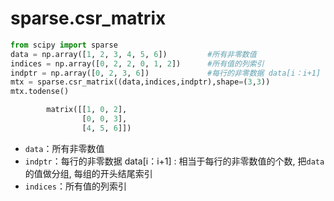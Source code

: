 # sparse.csr_matrix

```python
from scipy import sparse
data = np.array([1, 2, 3, 4, 5, 6])         #所有非零数值
indices = np.array([0, 2, 2, 0, 1, 2])      #所有值的列索引
indptr = np.array([0, 2, 3, 6])             #每行的非零数据 data[i：i+1]
mtx = sparse.csr_matrix((data,indices,indptr),shape=(3,3))
mtx.todense()
```

```python
        matrix([[1, 0, 2],
                [0, 0, 3],
                [4, 5, 6]])
```

- `data`：所有非零数值
- `indptr`：每行的非零数据 data[i：i+1] : 相当于每行的非零数值的个数, 把`data`的值做分组, 每组的开头结尾索引
- `indices`：所有值的列索引
